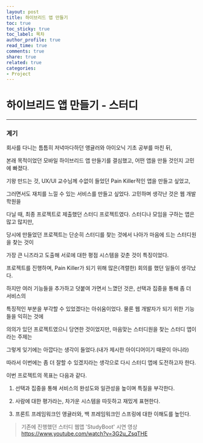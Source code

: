 ```yaml
---
layout: post
title: 하이브리드 앱 만들기
toc: true
toc_sticky: true
toc_label: 목차
author_profile: true
read_time: true
comments: true
share: true
related: true
categories:
- Project
---
```


# 하이브리드 앱 만들기 - 스터디

***

### 계기

회사를 다니는 틈틈히 저녁마다하던 앵귤러와 아이오닉 기초 공부를 마친 뒤, 

본래 목적이었던 모바일 하이브리드 앱 만들기를 결심했고, 어떤 앱을 만들 것인지 고민에 빠졌다.

기왕 만드는 것, UX/UI 교수님께 수없이 들었던 Pain Killer적인 앱을 만들고 싶었고,

그러면서도 재치를 느낄 수 있는 서비스를 만들고 싶었다. 고민하며 생각난 것은 웹 개발 학원을

다닐 때, 최종 프로젝트로 제출했던 스터디 프로젝트였다. 스터디나 모임을 구하는 앱은 많고 많지만,

당시에 만들었던 프로젝트는 단순히 스터디를 찾는 것에서 나아가 마음에 드는 스터디원을 찾는 것이

가장 큰 니즈라고 도출해 서로에 대한 평점 시스템을 갖춘 것이 특징이었다. 

프로젝트를 진행하며, Pain Killer가 되기 위해 많은(격렬한) 회의를 했던 일들이 생각났다.

하지만 여러 기능들을 추가하고 덧붙여 가면서 느꼈던 것은, 선택과 집중을 통해 좀 더 서비스의

특징적인 부분을 부각할 수 있었겠다는 아쉬움이었다. 물론 웹 개발자가 되기 위한 기능들을 익히는 것에

의의가 있던 프로젝트였으니 당연한 것이었지만, 마음맞는 스터디원을 찾는 스터디 앱이라는 주제는

그렇게 잊기에는 아깝다는 생각이 들었다.(내가 제시한 아이디어이기 때문이 아니라)

따라서 이번에는 좀 더 잘할 수 있겠지라는 생각으로 다시 스터디 앱에 도전하고자 한다.

이번 프로젝트의 목표는 다음과 같다.


1. 선택과 집중을 통해 서비스의 완성도와 일관성을 높이며 특질을 부각한다.

2. 사람에 대한 평가라는, 차가운 시스템을 따듯하고 재밌게 표현한다.

3. 프론트 프레임워크인 앵귤러와, 백 프레임워크인 스프링에 대한 이해도를 높인다.


> 기존에 진행했던 스터디 웹앱 'StudyBoot' 시연 영상 https://www.youtube.com/watch?v=3G2u_ZsqTHE



